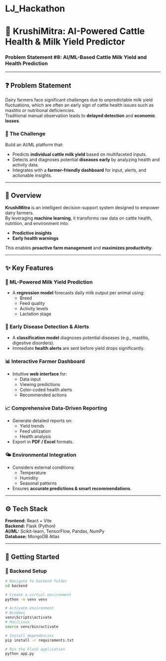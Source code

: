 # LJ_Hackathon
# 🐄 KrushiMitra: AI-Powered Cattle Health & Milk Yield Predictor

### Problem Statement #8: AI/ML-Based Cattle Milk Yield and Health Prediction

---

## ❓ Problem Statement
Dairy farmers face significant challenges due to unpredictable milk yield fluctuations, which are often an early sign of cattle health issues such as mastitis or nutritional deficiencies.  
Traditional manual observation leads to **delayed detection** and **economic losses**.

### 🚩 The Challenge
Build an AI/ML platform that:
- Predicts **individual cattle milk yield** based on multifaceted inputs.  
- Detects and diagnoses potential **diseases early** by analyzing health and activity data.  
- Integrates with a **farmer-friendly dashboard** for input, alerts, and actionable insights.  

---

## 📌 Overview
**KrushiMitra** is an intelligent decision-support system designed to empower dairy farmers.  
By leveraging **machine learning**, it transforms raw data on cattle health, nutrition, and environment into:
- **Predictive insights**  
- **Early health warnings**  

This enables **proactive farm management** and **maximizes productivity**.

---

## ✨ Key Features

### 🤖 ML-Powered Milk Yield Prediction
- A **regression model** forecasts daily milk output per animal using:
  - Breed  
  - Feed quality  
  - Activity levels  
  - Lactation stage  

### 🏥 Early Disease Detection & Alerts
- A **classification model** diagnoses potential diseases (e.g., mastitis, digestive disorders).  
- Immediate **health alerts** are sent before yield drops significantly.  

### 📊 Interactive Farmer Dashboard
- Intuitive **web interface** for:
  - Data input  
  - Viewing predictions  
  - Color-coded health alerts  
  - Recommended actions  

### 📈 Comprehensive Data-Driven Reporting
- Generate detailed reports on:
  - Yield trends  
  - Feed utilization  
  - Health analysis  
- Export in **PDF / Excel** formats.  

### 🌤 Environmental Integration
- Considers external conditions:
  - Temperature  
  - Humidity  
  - Seasonal patterns  
- Ensures **accurate predictions & smart recommendations**.  

---

## ⚙ Tech Stack

**Frontend:** React + Vite  
**Backend:** Flask (Python)  
**AI/ML:** Scikit-learn, TensorFlow, Pandas, NumPy  
**Database:** MongoDB Atlas   


---

## 🚀 Getting Started

### 🔹 Backend Setup
```bash
# Navigate to backend folder
cd backend

# Create a virtual environment
python -m venv venv

# Activate environment
# Windows
venv\Scripts\activate
# Mac/Linux
source venv/bin/activate

# Install dependencies
pip install -r requirements.txt

# Run the Flask application
python app.py
